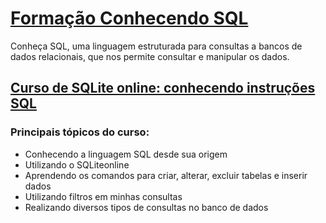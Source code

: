 # [Formação Conhecendo SQL](https://cursos.alura.com.br/formacao-conhecendo-sql)
Conheça SQL, uma linguagem estruturada para consultas a bancos de dados relacionais, que nos permite consultar e manipular os dados.

## [Curso de SQLite online: conhecendo instruções SQL](https://cursos.alura.com.br/course/sqlite-online-conhecendo-instrucoes-sql)


### Principais tópicos do curso:

- Conhecendo a linguagem SQL desde sua origem
- Utilizando o SQLiteonline
- Aprendendo os comandos para criar, alterar, excluir tabelas e inserir dados
- Utilizando filtros em minhas consultas
- Realizando diversos tipos de consultas no banco de dados
